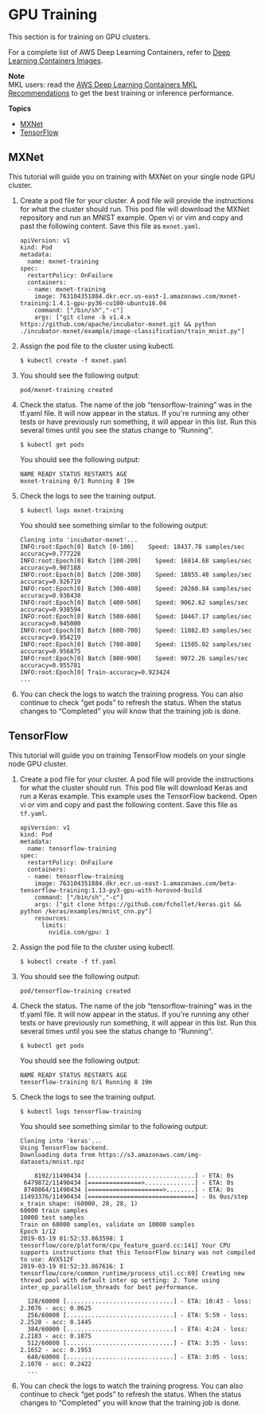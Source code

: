 # GPU Training<a name="deep-learning-containers-eks-tutorials-gpu-training"></a>

This section is for training on GPU clusters\.

For a complete list of AWS Deep Learning Containers, refer to [Deep Learning Containers Images](deep-learning-containers-images.md)\. 

**Note**  
MKL users: read the [AWS Deep Learning Containers MKL Recommendations](deep-learning-containers-mkl.md) to get the best training or inference performance\.

**Topics**
+ [MXNet](#deep-learning-containers-eks-tutorials-gpu-training-mxnet)
+ [TensorFlow](#deep-learning-containers-eks-tutorials-gpu-training-tf)

## MXNet<a name="deep-learning-containers-eks-tutorials-gpu-training-mxnet"></a>

This tutorial will guide you on training with MXNet on your single node GPU cluster\.

1. Create a pod file for your cluster\. A pod file will provide the instructions for what the cluster should run\. This pod file will download the MXNet repository and run an MNIST example\. Open vi or vim and copy and past the following content\. Save this file as `mxnet.yaml`\.

   ```
   apiVersion: v1
   kind: Pod
   metadata:
     name: mxnet-training
   spec:
     restartPolicy: OnFailure
     containers:
     - name: mxnet-training
       image: 763104351884.dkr.ecr.us-east-1.amazonaws.com/mxnet-training:1.4.1-gpu-py36-cu100-ubuntu16.04
       command: ["/bin/sh","-c"]
       args: ["git clone -b v1.4.x https://github.com/apache/incubator-mxnet.git && python ./incubator-mxnet/example/image-classification/train_mnist.py"]
   ```

1. Assign the pod file to the cluster using kubectl\.

   ```
   $ kubectl create -f mxnet.yaml
   ```

1. You should see the following output:

   ```
   pod/mxnet-training created
   ```

1. Check the status\. The name of the job “tensorflow\-training” was in the tf\.yaml file\. It will now appear in the status\. If you're running any other tests or have previously run something, it will appear in this list\. Run this several times until you see the status change to “Running”\.

   ```
   $ kubectl get pods
   ```

   You should see the following output:

   ```
   NAME READY STATUS RESTARTS AGE
   mxnet-training 0/1 Running 8 19m
   ```

1. Check the logs to see the training output\.

   ```
   $ kubectl logs mxnet-training
   ```

   You should see something similar to the following output:

   ```
   Cloning into 'incubator-mxnet'...
   INFO:root:Epoch[0] Batch [0-100]    Speed: 18437.78 samples/sec    accuracy=0.777228
   INFO:root:Epoch[0] Batch [100-200]    Speed: 16814.68 samples/sec    accuracy=0.907188
   INFO:root:Epoch[0] Batch [200-300]    Speed: 18855.48 samples/sec    accuracy=0.926719
   INFO:root:Epoch[0] Batch [300-400]    Speed: 20260.84 samples/sec    accuracy=0.938438
   INFO:root:Epoch[0] Batch [400-500]    Speed: 9062.62 samples/sec    accuracy=0.938594
   INFO:root:Epoch[0] Batch [500-600]    Speed: 10467.17 samples/sec    accuracy=0.945000
   INFO:root:Epoch[0] Batch [600-700]    Speed: 11082.03 samples/sec    accuracy=0.954219
   INFO:root:Epoch[0] Batch [700-800]    Speed: 11505.02 samples/sec    accuracy=0.956875
   INFO:root:Epoch[0] Batch [800-900]    Speed: 9072.26 samples/sec    accuracy=0.955781
   INFO:root:Epoch[0] Train-accuracy=0.923424
   ...
   ```

1. You can check the logs to watch the training progress\. You can also continue to check “get pods” to refresh the status\. When the status changes to “Completed” you will know that the training job is done\.

## TensorFlow<a name="deep-learning-containers-eks-tutorials-gpu-training-tf"></a>

This tutorial will guide you on training TensorFlow models on your single node GPU cluster\.

1. Create a pod file for your cluster\. A pod file will provide the instructions for what the cluster should run\. This pod file will download Keras and run a Keras example\. This example uses the TensorFlow backend\. Open vi or vim and copy and past the following content\. Save this file as `tf.yaml`\.

   ```
   apiVersion: v1
   kind: Pod
   metadata:
     name: tensorflow-training
   spec:
     restartPolicy: OnFailure
     containers:
     - name: tensorflow-training
       image: 763104351884.dkr.ecr.us-east-1.amazonaws.com/beta-tensorflow-training:1.13-py3-gpu-with-horovod-build
       command: ["/bin/sh","-c"]
       args: ["git clone https://github.com/fchollet/keras.git && python /keras/examples/mnist_cnn.py"]
       resources:
         limits:
           nvidia.com/gpu: 1
   ```

1. Assign the pod file to the cluster using kubectl\.

   ```
   $ kubectl create -f tf.yaml
   ```

1. You should see the following output:

   ```
   pod/tensorflow-training created
   ```

1. Check the status\. The name of the job “tensorflow\-training” was in the tf\.yaml file\. It will now appear in the status\. If you're running any other tests or have previously run something, it will appear in this list\. Run this several times until you see the status change to “Running”\.

   ```
   $ kubectl get pods
   ```

   You should see the following output:

   ```
   NAME READY STATUS RESTARTS AGE
   tensorflow-training 0/1 Running 8 19m
   ```

1. Check the logs to see the training output\.

   ```
   $ kubectl logs tensorflow-training
   ```

   You should see something similar to the following output:

   ```
   Cloning into 'keras'...
   Using TensorFlow backend.
   Downloading data from https://s3.amazonaws.com/img-datasets/mnist.npz
   
       8192/11490434 [..............................] - ETA: 0s
    6479872/11490434 [===============>..............] - ETA: 0s
    8740864/11490434 [=====================>........] - ETA: 0s
   11493376/11490434 [==============================] - 0s 0us/step
   x_train shape: (60000, 28, 28, 1)
   60000 train samples
   10000 test samples
   Train on 60000 samples, validate on 10000 samples
   Epoch 1/12
   2019-03-19 01:52:33.863598: I tensorflow/core/platform/cpu_feature_guard.cc:141] Your CPU supports instructions that this TensorFlow binary was not compiled to use: AVX512F
   2019-03-19 01:52:33.867616: I tensorflow/core/common_runtime/process_util.cc:69] Creating new thread pool with default inter op setting: 2. Tune using inter_op_parallelism_threads for best performance.
   
     128/60000 [..............................] - ETA: 10:43 - loss: 2.3076 - acc: 0.0625
     256/60000 [..............................] - ETA: 5:59 - loss: 2.2528 - acc: 0.1445
     384/60000 [..............................] - ETA: 4:24 - loss: 2.2183 - acc: 0.1875
     512/60000 [..............................] - ETA: 3:35 - loss: 2.1652 - acc: 0.1953
     640/60000 [..............................] - ETA: 3:05 - loss: 2.1078 - acc: 0.2422
     ...
   ```

1. You can check the logs to watch the training progress\. You can also continue to check “get pods” to refresh the status\. When the status changes to “Completed” you will know that the training job is done\.